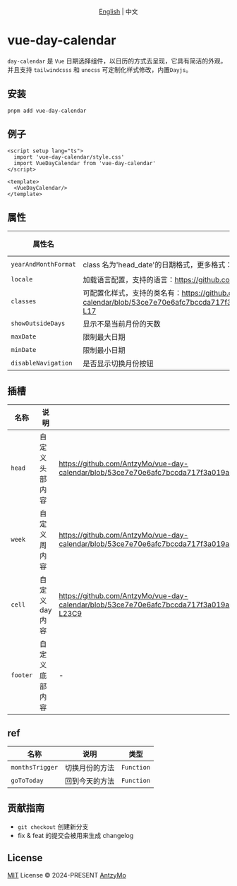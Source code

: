 <p align="center">
    <br> <a href="https://github.com/AntzyMo/vue-day-calendar">English</a> | 中文
</p>

# vue-day-calendar
`day-calendar` 是 `Vue` 日期选择组件，以日历的方式去呈现，它具有简洁的外观，并且支持 `tailwindcsss` 和 `unocss` 可定制化样式修改，内置`Dayjs`。

## 安装
```shell
pnpm add vue-day-calendar
```

## 例子
```vue
<script setup lang="ts">
  import 'vue-day-calendar/style.css'
  import VueDayCalendar from 'vue-day-calendar'
</script>

<template>
  <VueDayCalendar/>
</template>
```
## 属性
| 属性名 | 说明 | 类型 | 默认值
| ----- | ---- | ----| --- |
| `yearAndMonthFormat` | class 名为'head_date'的日期格式，更多格式：https://day.js.org/docs/en/display/format | `string` | `MMMM YYYY` |
| `locale` | 加载语言配置，支持的语言：https://github.com/iamkun/dayjs/tree/dev/src/locale | `ILocale` | `en` |
| `classes` | 可配置化样式，支持的类名有：https://github.com/AntzyMo/vue-day-calendar/blob/53ce7e70e6afc7bccda717f3a019a4dbbed5ec6b/packages/vueDayCalendar/src/types.ts#L3-L17 | `Partial<classesTypes>` | - |
| `showOutsideDays` | 显示不是当前月份的天数 | `boolean` | `false` |
| `maxDate` | 限制最大日期 | `Date` / `Dayjs` | - |
| `minDate` | 限制最小日期 | `Date` / `Dayjs` | - |
| `disableNavigation` | 是否显示切换月份按钮 | `boolean` | - |

## 插槽
| 名称 | 说明 | 参数 
| ----- | ---- | ----|  
| `head` | 自定义头部内容 | https://github.com/AntzyMo/vue-day-calendar/blob/53ce7e70e6afc7bccda717f3a019a4dbbed5ec6b/packages/vueDayCalendar/src/vueDayCalendar.vue#L21 | 
| `week` | 自定义周内容 | https://github.com/AntzyMo/vue-day-calendar/blob/53ce7e70e6afc7bccda717f3a019a4dbbed5ec6b/packages/vueDayCalendar/src/vueDayCalendar.vue#L22 | 
| `cell` | 自定义 day 内容 | https://github.com/AntzyMo/vue-day-calendar/blob/53ce7e70e6afc7bccda717f3a019a4dbbed5ec6b/packages/vueDayCalendar/src/vueDayCalendar.vue#L23C5-L23C9 | 
| `footer` | 自定义底部内容 | - | 

## ref
| 名称 | 说明 | 类型 
| ----- | ---- | ----|  
| `monthsTrigger` | 切换月份的方法 | `Function` | 
| `goToToday` | 回到今天的方法 | `Function` | 

## 贡献指南
- `git checkout` 创建新分支
- fix & feat 的提交会被用来生成 changelog
  
## License
[MIT](./LICENSE) License &copy; 2024-PRESENT [AntzyMo](https://github.com/AntzyMo)



